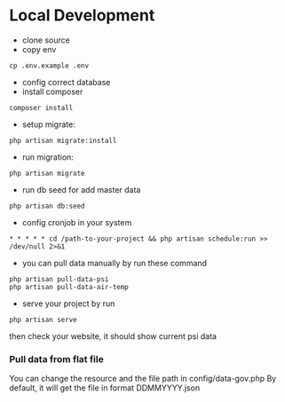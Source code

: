 # Local Development

- clone source
- copy env
```
cp .env.example .env
```
- config correct database
- install composer
```
composer install
```
- setup migrate:
```
php artisan migrate:install
```
- run migration: 
```
php artisan migrate
```
- run db seed for add master data
```
php artisan db:seed
```
- config cronjob in your system
```
* * * * * cd /path-to-your-project && php artisan schedule:run >> /dev/null 2>&1
```
- you can pull data manually by run these command
```
php artisan pull-data-psi
php artisan pull-data-air-temp
```
- serve your project by run
```
php artisan serve
```
then check your website, it should show current psi data

### Pull data from flat file
You can change the resource and the file path in config/data-gov.php 
By default, it will get the file in format DDMMYYYY.json
